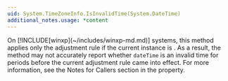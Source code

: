 ```yaml
---
uid: System.TimeZoneInfo.IsInvalidTime(System.DateTime)
additional_notes.usage: *content
---
```


<p>On [!INCLUDE[winxp](~/includes/winxp-md.md)] systems, this method applies only the adjustment rule if the current instance is <xref href="System.TimeZoneInfo.Local"></xref>. As a result, the method may not accurately report whether <code>dateTime</code> is an invalid time for periods before the current adjustment rule came into effect. For more information, see the Notes for Callers section in the <xref href="System.TimeZoneInfo.Local"></xref> property.</p>


